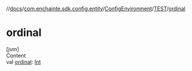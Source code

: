 //[docs](../../../index.md)/[com.enchainte.sdk.config.entity](../../index.md)/[ConfigEnvironment](../index.md)/[TEST](index.md)/[ordinal](ordinal.md)



# ordinal  
[jvm]  
Content  
val [ordinal](ordinal.md): [Int](https://kotlinlang.org/api/latest/jvm/stdlib/kotlin/-int/index.html)  




